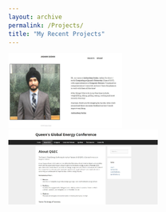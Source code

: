 ```yaml
---
layout: archive
permalink: /Projects/
title: "My Recent Projects"
---
```


<div class='project' id='project1'>
	<a href = "/Projects/MyWebsite/">
		<img src="images/project1.jpg" style="width:300 px;height:150px;">
	</a>
</div>


<div class='project' id='project2'>
	<a href= "/Projects/qgec/">
		<img src="images/project2.jpg" style="width:300px;height:150px;">
	</a>
</div>


